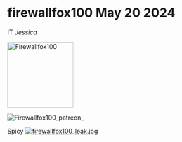 # firewallfox100 May 20 2024 
IT 
*Jessica*
<html></html>
 <img src=”(https://static-cdn.jtvnw.net/jtv_user_pictures/030d7f4c-aaef-4d56-a817-061a207201c5-profile_image-150x150.png)” alt="Firewallfox100" style="height:150px;width=:150px;">

![Firewallfox100_patreon_](https://pbs.twimg.com/media/F3_YJUyWMAAoLVk?format=jpg&name=large)


Spicy 
[![firewallfox100_leak.jpg](https://i.postimg.cc/HkLggBzJ/0ffc8c84-d371-488b-99d4-572a9bd40eef.jpg)](https://postimg.cc/2VgJddPm)
